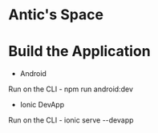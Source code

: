 # Antic's Space

# Build the Application

* Android

Run on the CLI - npm run android:dev

* Ionic DevApp

Run on the CLI - ionic serve --devapp
